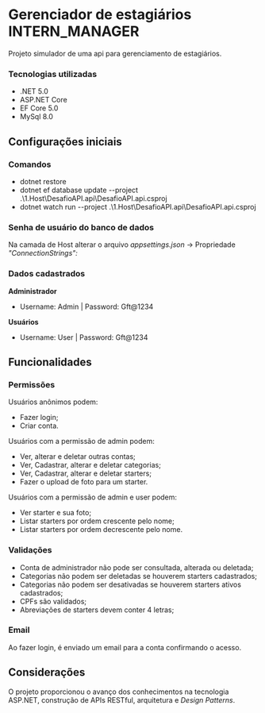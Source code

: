 # Gerenciador de estagiários INTERN_MANAGER

Projeto simulador de uma api para gerenciamento de estagiários.

### Tecnologias utilizadas
 
- .NET 5.0
- ASP.NET Core
- EF Core 5.0
- MySql 8.0

## Configurações iniciais

### Comandos

- dotnet restore
- dotnet ef database update --project .\1.Host\DesafioAPI.api\DesafioAPI.api.csproj
- dotnet watch run --project .\1.Host\DesafioAPI.api\DesafioAPI.api.csproj

### Senha de usuário do banco de dados

Na camada de Host alterar o  arquivo *appsettings.json* -> Propriedade *"ConnectionStrings":*

### Dados cadastrados

**Administrador**

- Username: Admin
| Password: Gft@1234

**Usuários**

- Username: User
| Password: Gft@1234

## Funcionalidades

### Permissões

Usuários anônimos podem:

- Fazer login;
- Criar conta.

Usuários com a permissão de admin podem:

- Ver, alterar e deletar outras contas;
- Ver, Cadastrar, alterar e deletar categorias;
- Ver, Cadastrar, alterar e deletar starters;
- Fazer o upload de foto para um starter.

Usuários com a permissão de admin e user podem:

- Ver starter e sua foto;
- Listar starters por ordem crescente pelo nome;
- Listar starters por ordem decrescente pelo nome.

### Validações

- Conta de administrador não pode ser consultada, alterada ou deletada;
- Categorias não podem ser deletadas se houverem starters cadastrados;
- Categorias não podem ser desativadas se houverem starters ativos cadastrados;
- CPFs são validados;
- Abreviações de starters devem conter 4 letras;

### Email

Ao fazer login, é enviado um email para a conta confirmando o acesso. 

## Considerações

O projeto proporcionou o avanço dos conhecimentos na tecnologia ASP.NET, construção de APIs RESTful, arquitetura e *Design Patterns*.
